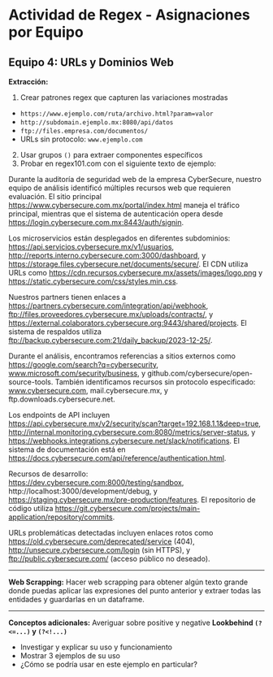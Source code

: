 # Actividad de Regex - Asignaciones por Equipo


## **Equipo 4: URLs y Dominios Web**
**Extracción:** 
1. Crear patrones regex que capturen las variaciones mostradas
- `https://www.ejemplo.com/ruta/archivo.html?param=valor`
- `http://subdomain.ejemplo.mx:8080/api/datos`
- `ftp://files.empresa.com/documentos/`
- URLs sin protocolo: `www.ejemplo.com`

2. Usar grupos `()` para extraer componentes específicos
3. Probar en regex101.com con el siguiente texto de ejemplo:

Durante la auditoría de seguridad web de la empresa CyberSecure, nuestro equipo de análisis identificó múltiples recursos web que requieren evaluación. El sitio principal https://www.cybersecure.com.mx/portal/index.html maneja el tráfico principal, mientras que el sistema de autenticación opera desde https://login.cybersecure.com.mx:8443/auth/signin.

Los microservicios están desplegados en diferentes subdominios: https://api.servicios.cybersecure.mx/v1/usuarios, http://reports.interno.cybersecure.com:3000/dashboard, y https://storage.files.cybersecure.net/documents/secure/. El CDN utiliza URLs como https://cdn.recursos.cybersecure.mx/assets/images/logo.png y https://static.cybersecure.com/css/styles.min.css.

Nuestros partners tienen enlaces a https://partners.cybersecure.com/integration/api/webhook, ftp://files.proveedores.cybersecure.mx/uploads/contracts/, y https://external.colaborators.cybersecure.org:9443/shared/projects. El sistema de respaldos utiliza ftp://backup.cybersecure.com:21/daily_backup/2023-12-25/.

Durante el análisis, encontramos referencias a sitios externos como https://google.com/search?q=cybersecurity, www.microsoft.com/security/business, y github.com/cybersecure/open-source-tools. También identificamos recursos sin protocolo especificado: www.cybersecure.com, mail.cybersecure.mx, y ftp.downloads.cybersecure.net.

Los endpoints de API incluyen https://api.cybersecure.mx/v2/security/scan?target=192.168.1.1&deep=true, http://internal.monitoring.cybersecure.com:8080/metrics/server-status, y https://webhooks.integrations.cybersecure.net/slack/notifications. El sistema de documentación está en https://docs.cybersecure.com/api/reference/authentication.html.

Recursos de desarrollo: https://dev.cybersecure.com:8000/testing/sandbox, http://localhost:3000/development/debug, y https://staging.cybersecure.mx/pre-production/features. El repositorio de código utiliza https://git.cybersecure.com/projects/main-application/repository/commits.

URLs problemáticas detectadas incluyen enlaces rotos como https://old.cybersecure.com/deprecated/service (404), http://unsecure.cybersecure.com/login (sin HTTPS), y ftp://public.cybersecure.com/ (acceso público no deseado).

---

**Web Scrapping:** Hacer web scrapping para obtener algún texto grande donde puedas aplicar las expresiones del punto anterior y extraer todas las entidades y guardarlas en un dataframe. 

---

**Conceptos adicionales:** Averiguar sobre positive y negative **Lookbehind `(?<=...)` y `(?<!...)`**
- Investigar y explicar su uso y funcionamiento
- Mostrar 3 ejemplos de su uso
- ¿Cómo se podría usar en este ejemplo en particular?
